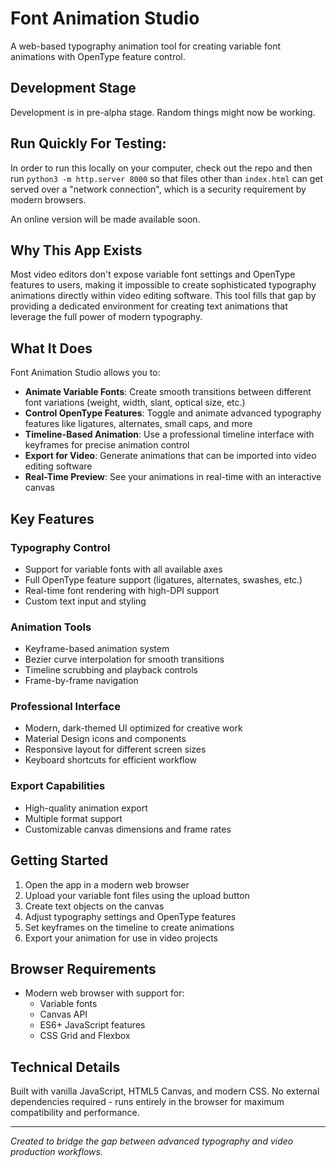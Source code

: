 # Font Animation Studio

A web-based typography animation tool for creating variable font animations with OpenType feature control.

## Development Stage

Development is in pre-alpha stage. Random things might now be working.

## Run Quickly For Testing:

In order to run this locally on your computer, check out the repo and then run `python3 -m http.server 8000` so that files other than `index.html` can get served over a "network connection", which is a security requirement by modern browsers.

An online version will be made available soon.

## Why This App Exists

Most video editors don't expose variable font settings and OpenType features to users, making it impossible to create sophisticated typography animations directly within video editing software. This tool fills that gap by providing a dedicated environment for creating text animations that leverage the full power of modern typography.

## What It Does

Font Animation Studio allows you to:

- **Animate Variable Fonts**: Create smooth transitions between different font variations (weight, width, slant, optical size, etc.)
- **Control OpenType Features**: Toggle and animate advanced typography features like ligatures, alternates, small caps, and more
- **Timeline-Based Animation**: Use a professional timeline interface with keyframes for precise animation control
- **Export for Video**: Generate animations that can be imported into video editing software
- **Real-Time Preview**: See your animations in real-time with an interactive canvas

## Key Features

### Typography Control
- Support for variable fonts with all available axes
- Full OpenType feature support (ligatures, alternates, swashes, etc.)
- Real-time font rendering with high-DPI support
- Custom text input and styling

### Animation Tools
- Keyframe-based animation system
- Bezier curve interpolation for smooth transitions
- Timeline scrubbing and playback controls
- Frame-by-frame navigation

### Professional Interface
- Modern, dark-themed UI optimized for creative work
- Material Design icons and components
- Responsive layout for different screen sizes
- Keyboard shortcuts for efficient workflow

### Export Capabilities
- High-quality animation export
- Multiple format support
- Customizable canvas dimensions and frame rates

## Getting Started

1. Open the app in a modern web browser
2. Upload your variable font files using the upload button
3. Create text objects on the canvas
4. Adjust typography settings and OpenType features
5. Set keyframes on the timeline to create animations
6. Export your animation for use in video projects

## Browser Requirements

- Modern web browser with support for:
  - Variable fonts
  - Canvas API
  - ES6+ JavaScript features
  - CSS Grid and Flexbox

## Technical Details

Built with vanilla JavaScript, HTML5 Canvas, and modern CSS. No external dependencies required - runs entirely in the browser for maximum compatibility and performance.

---

*Created to bridge the gap between advanced typography and video production workflows.*
